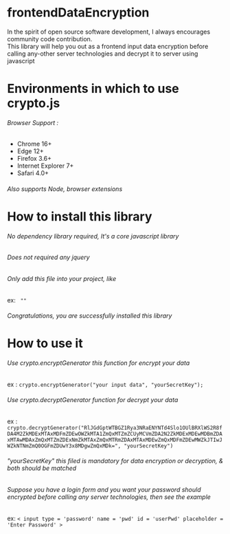 # frontendDataEncryption
In the spirit of open source software development, I always encourages community code contribution.<br>
This library will help you out as a frontend input data encryption before calling any-other server technologies and decrypt it to server using javascript 

# Environments in which to use crypto.js
 <h6>Browser Support :</h6>
<ul>
  <li>Chrome 16+</li>
  <li>Edge 12+</li>
  <li>Firefox 3.6+</li>
  <li>Internet Explorer 7+</li>
  <li>Safari 4.0+</li>
</ul>

<h6>Also supports Node, browser extensions</h6>

# How to install this library
<h6>No dependency library required, It's a core javascript library</h6>
<h6>Does not required any jquery</h6>
<h6>Only add this file into your project, like</h6>
<p>ex: <code> "<script src ='crypto.js'></script>" </code></p>
<h6>Congratulations, you are successfully installed this library</h6>

# How to use it 

<h6>Use crypto.encryptGenerator  this function for encrypt your data</h6>
<p>ex : <code>crypto.encryptGenerator("your input data", "yourSecretKey");</code></p>
<h6>Use crypto.decryptGenerator function for decrypt your data</h6>
<p>ex : <code> crypto.decryptGenerator("RlJGdGptWTBGZ1Rya3NRaENYNTd4Slo1OUlBRXlWS2R8fDA4M2ZkMDExMTAxMDFmZDEwOWZkMTA1ZmQxMTZmZCUyMCVmZDA2N2ZkMDExMDEwMDBmZDAxMTAwMDAxZmQxMTZmZDExNmZkMTAxZmQxMTRmZDAxMTAxMDEwZmQxMDFmZDEwMWZkJTIwJWZkNTNmZmQ0OGFmZDUwY3x8MDgwZmQxMDk=", "yourSecretKey") </code></p>

<h6>"yourSecretKey" this filed is mandatory for data encryption or decryption, & both should be matched</h6>
<h6> Suppose you have a login form and you want your password should encrypted before calling any server technologies, then see the example </h6>
<p>ex: <code>< input type = 'password' name = 'pwd' id = 'userPwd' placeholder = 'Enter Password' ></code></p>
<p><code>
 <script type = 'text/javascript'>
 function encwd(){
     var getPwd = $("#userPwd").val();
     encPwd = crypto.encryptGenerator(getPwd, "yourSecretKey");
     $("#userPwd").val(encPwd);
 }
 </script>
 </code>
 </p>
